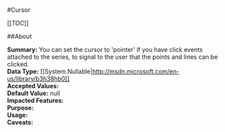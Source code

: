 #Cursor

[[_TOC_]]

##About

**Summary:**  You can set the cursor to 'pointer' if you have click events attached to the series, to signal to the user that the points and lines can be clicked.   
**Data Type:** [[System.Nullable|http://msdn.microsoft.com/en-us/library/b3h38hb0]]  
**Accepted Values:**   
**Default Value:** null  
**Impacted Features:**   
**Purpose:**   
**Usage:**   
**Caveats:**   

